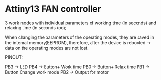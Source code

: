 # Attiny13 FAN controller

3 work modes with individual parameters of working time (in seconds) and relaxing time (in seconds too);

When changing the parameters of the operating modes, they are saved in the internal memory(EEPROM), therefore, after the device is rebooted -> data on the operating modes are not lost.

PINOUT:

PB3 -> LED
PB4 -> Button+ Work time
PB0 -> Button+ Relax time
PB1 -> Button Change work mode
PB2 -> Output for motor
